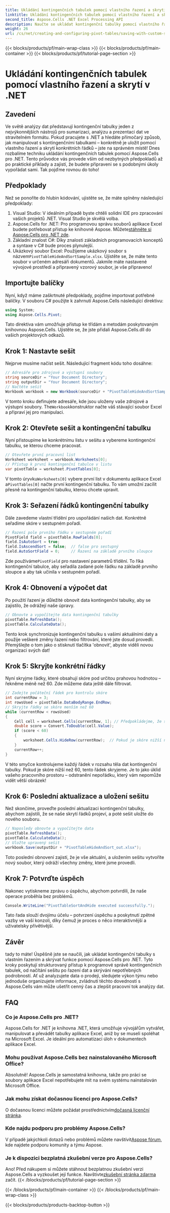 ```yaml
---
title: Ukládání kontingenčních tabulek pomocí vlastního řazení a skrytí v .NET
linktitle: Ukládání kontingenčních tabulek pomocí vlastního řazení a skrytí v .NET
second_title: Aspose.Cells .NET Excel Processing API
description: Naučte se ukládat kontingenční tabulky pomocí vlastního řazení a skrývání řádků pomocí Aspose.Cells for .NET. Návod krok za krokem včetně praktických příkladů.
weight: 26
url: /cs/net/creating-and-configuring-pivot-tables/saving-with-custom-sort-and-hide/
---
```


{{< blocks/products/pf/main-wrap-class >}}
{{< blocks/products/pf/main-container >}}
{{< blocks/products/pf/tutorial-page-section >}}

# Ukládání kontingenčních tabulek pomocí vlastního řazení a skrytí v .NET

## Zavedení
Ve světě analýzy dat představují kontingenční tabulky jeden z nejvýkonnějších nástrojů pro sumarizaci, analýzu a prezentaci dat ve stravitelném formátu. Pokud pracujete s .NET a hledáte přímočarý způsob, jak manipulovat s kontingenčními tabulkami – konkrétně je uložit pomocí vlastního řazení a skrytí konkrétních řádků – jste na správném místě! Dnes rozbalíme techniku ukládání kontingenčních tabulek pomocí Aspose.Cells pro .NET. Tento průvodce vás provede vším od nezbytných předpokladů až po praktické příklady a zajistí, že budete připraveni se s podobnými úkoly vypořádat sami. Tak pojďme rovnou do toho!
## Předpoklady
Než se ponoříte do hlubin kódování, ujistěte se, že máte splněny následující předpoklady:
1. Visual Studio: V ideálním případě byste chtěli solidní IDE pro zpracování vašich projektů .NET. Visual Studio je skvělá volba.
2.  Aspose.Cells for .NET: Pro programovou správu souborů aplikace Excel budete potřebovat přístup ke knihovně Aspose. Můžete[stáhněte si Aspose.Cells pro .NET zde](https://releases.aspose.com/cells/net/).
3. Základní znalost C#: Díky znalosti základních programovacích konceptů a syntaxe v C# bude proces plynulejší.
4.  Ukázkový soubor Excel: Použijeme ukázkový soubor s názvem`PivotTableHideAndSortSample.xlsx`. Ujistěte se, že máte tento soubor v určeném adresáři dokumentů.
Jakmile máte nastavené vývojové prostředí a připravený vzorový soubor, je vše připraveno!
## Importujte balíčky
Nyní, když máme zaškrtnuté předpoklady, pojďme importovat potřebné balíčky. V souboru C# použijte k zahrnutí Aspose.Cells následující direktivu:
```csharp
using System;
using Aspose.Cells.Pivot;
```
Tato direktiva vám umožňuje přístup ke třídám a metodám poskytovaným knihovnou Aspose.Cells. Ujistěte se, že jste přidali Aspose.Cells.dll do vašich projektových odkazů.
## Krok 1: Nastavte sešit
Nejprve musíme načíst sešit. Následující fragment kódu toho dosáhne:
```csharp
// Adresáře pro zdrojové a výstupní soubory
string sourceDir = "Your Document Directory";
string outputDir = "Your Document Directory";
// Načtěte sešit
Workbook workbook = new Workbook(sourceDir + "PivotTableHideAndSortSample.xlsx");
```
 V tomto kroku definujete adresáře, kde jsou uloženy vaše zdrojové a výstupní soubory. The`Workbook`konstruktor načte váš stávající soubor Excel a připraví jej pro manipulaci.
## Krok 2: Otevřete sešit a kontingenční tabulku
Nyní přistoupíme ke konkrétnímu listu v sešitu a vybereme kontingenční tabulku, se kterou chceme pracovat.
```csharp
// Otevřete první pracovní list
Worksheet worksheet = workbook.Worksheets[0];
// Přístup k první kontingenční tabulce v listu
var pivotTable = worksheet.PivotTables[0];
```
 V tomto úryvku`Worksheets[0]` vybere první list v dokumentu aplikace Excel a`PivotTables[0]` načte první kontingenční tabulku. To vám umožní zacílit přesně na kontingenční tabulku, kterou chcete upravit.
## Krok 3: Seřazení řádků kontingenční tabulky
Dále zavedeme vlastní třídění pro uspořádání našich dat. Konkrétně seřadíme skóre v sestupném pořadí.
```csharp
// Řazení pole prvního řádku v sestupném pořadí
PivotField field = pivotTable.RowFields[0];
field.IsAutoSort = true;
field.IsAscendSort = false;  // false pro sestupný
field.AutoSortField = 0;     // Řazení na základě prvního sloupce
```
 Zde používáme`PivotField` pro nastavení parametrů třídění. To říká kontingenční tabulce, aby seřadila zadané pole řádku na základě prvního sloupce a aby tak učinila v sestupném pořadí. 
## Krok 4: Obnovení a výpočet dat
Po použití řazení je důležité obnovit data kontingenční tabulky, aby se zajistilo, že odrážejí naše úpravy.
```csharp
// Obnovte a vypočítejte data kontingenční tabulky
pivotTable.RefreshData();
pivotTable.CalculateData();
```
Tento krok synchronizuje kontingenční tabulku s vašimi aktuálními daty a použije veškeré změny řazení nebo filtrování, které jste dosud provedli. Přemýšlejte o tom jako o stisknutí tlačítka 'obnovit', abyste viděli novou organizaci svých dat!
## Krok 5: Skryjte konkrétní řádky
Nyní skryjme řádky, které obsahují skóre pod určitou prahovou hodnotou – řekněme méně než 60. Zde můžeme data ještě dále filtrovat.
```csharp
// Zadejte počáteční řádek pro kontrolu skóre
int currentRow = 3;
int rowsUsed = pivotTable.DataBodyRange.EndRow;
// Skryjte řádky se skóre menším než 60
while (currentRow < rowsUsed)
{
    Cell cell = worksheet.Cells[currentRow, 1]; // Předpokládejme, že skóre je v prvním sloupci
    double score = Convert.ToDouble(cell.Value);
    if (score < 60)
    {
        worksheet.Cells.HideRow(currentRow);  // Pokud je skóre nižší než 60, řádek skryjte
    }
    currentRow++;
}
```
V této smyčce kontrolujeme každý řádek v rozsahu těla dat kontingenční tabulky. Pokud je skóre nižší než 60, tento řádek skryjeme. Je to jako úklid vašeho pracovního prostoru – odstranění nepořádku, který vám nepomůže vidět větší obrázek!
## Krok 6: Poslední aktualizace a uložení sešitu
Než skončíme, proveďte poslední aktualizaci kontingenční tabulky, abychom zajistili, že se naše skrytí řádků projeví, a poté sešit uložte do nového souboru.
```csharp
// Naposledy obnovte a vypočítejte data
pivotTable.RefreshData();
pivotTable.CalculateData();
// Uložte upravený sešit
workbook.Save(outputDir + "PivotTableHideAndSort_out.xlsx");
```
Toto poslední obnovení zajistí, že je vše aktuální, a uložením sešitu vytvoříte nový soubor, který odráží všechny změny, které jsme provedli.
## Krok 7: Potvrďte úspěch
Nakonec vytiskneme zprávu o úspěchu, abychom potvrdili, že naše operace proběhla bez problémů.
```csharp
Console.WriteLine("PivotTableSortAndHide executed successfully.");
```
Tato řada slouží dvojímu účelu – potvrzení úspěchu a poskytnutí zpětné vazby ve vaší konzoli, díky čemuž je proces o něco interaktivnější a uživatelsky přívětivější.
## Závěr
tady to máte! Úspěšně jste se naučili, jak ukládat kontingenční tabulky s vlastním řazením a skrývat funkce pomocí Aspose.Cells pro .NET. Tyto kroky poskytují strukturovaný přístup k programové správě kontingenčních tabulek, od načítání sešitu po řazení dat a skrývání nepotřebných podrobností. Ať už analyzujete data o prodeji, sledujete výkon týmu nebo jednoduše organizujete informace, zvládnutí těchto dovedností s Aspose.Cells vám může ušetřit cenný čas a zlepšit pracovní tok analýzy dat.
## FAQ
### Co je Aspose.Cells pro .NET?
Aspose.Cells for .NET je knihovna .NET, která umožňuje vývojářům vytvářet, manipulovat a převádět tabulky aplikace Excel, aniž by se museli spoléhat na Microsoft Excel. Je ideální pro automatizaci úloh v dokumentech aplikace Excel.
### Mohu používat Aspose.Cells bez nainstalovaného Microsoft Office?
Absolutně! Aspose.Cells je samostatná knihovna, takže pro práci se soubory aplikace Excel nepotřebujete mít na svém systému nainstalován Microsoft Office.
### Jak mohu získat dočasnou licenci pro Aspose.Cells?
 O dočasnou licenci můžete požádat prostřednictvím[dočasná licenční stránka](https://purchase.aspose.com/temporary-license/).
### Kde najdu podporu pro problémy Aspose.Cells?
 V případě jakýchkoli dotazů nebo problémů můžete navštívit[Aspose fórum](https://forum.aspose.com/c/cells/9), kde najdete podporu komunity a týmu Aspose.
### Je k dispozici bezplatná zkušební verze pro Aspose.Cells?
 Ano! Před nákupem si můžete stáhnout bezplatnou zkušební verzi Aspose.Cells a vyzkoušet její funkce. Navštivte[zkušební stránka zdarma](https://releases.aspose.com/) začít.
{{< /blocks/products/pf/tutorial-page-section >}}

{{< /blocks/products/pf/main-container >}}
{{< /blocks/products/pf/main-wrap-class >}}

{{< blocks/products/products-backtop-button >}}
